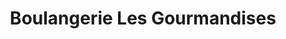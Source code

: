 ---
title: "Boulangerie Les Gourmandises"
url: /saint-andre-le-gaz/boulangerie-les-gourmandises/
shop: Bäckerei
---